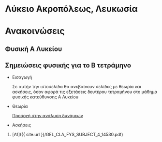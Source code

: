 # Λύκειο Ακροπόλεως, Λευκωσία
# Ανακοινώσεις
## Φυσική Α Λυκείου
## Σημειώσεις φυσικής για το Β τετράμηνο
* Εισαγωγή

     Σε αυτήν την ιστοσελίδα θα ανεβαίνουν σελίδες με θεωρία  και ασκήσεις, όσον αφορά τις εξετάσεις δευτέρου τετραμήνου στο μάθημα φυσικής κατεύθυνσης Α Λυκείου 

* Θεωρία

     <u>Προσοχή στην ανάλυση δυνάμεων</u>
  
 * Ασκήσεις
 
 1. [A1]({{ site.url }}/GEL_CLA_FYS_SUBJECT_4_14530.pdf)
     <!-- ασκήσεις στο [κεκλιμένο επίπεδο]({{ site.url }}/acc.pdf) .-->


<!--$$E_k=\dfrac{1}{2}m\upsilon^2$$ -->

<!--
{% raw %}
  $$a^2 + b^2 = c^2$$ 
 {% endraw %}
-->
<!--## Σουάννης Γιάννης
* Γιάννη, λύσε τις παρακάτω 3 ασκήσεις από τράπεζα θεμάτων (Φυσική)

1. [F4]({{ site.url }}/F4.pdf)
2. [F5]({{ site.url }}/F5.pdf)
3. [F6]({{ site.url }}/F6.pdf)-->
